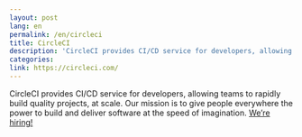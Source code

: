 ```yaml
---
layout: post
lang: en
permalink: /en/circleci
title: CircleCI
description: 'CircleCI provides CI/CD service for developers, allowing teams to rapidly build quality projects, at scale. Our mission is to give people everywhere the power to build and deliver software at the speed of imagination. We’re hiring!'
categories: 
link: https://circleci.com/
---
```


<p>CircleCI provides CI/CD service for developers, allowing teams to rapidly build quality projects, at scale. Our mission is to give people everywhere the power to build and deliver software at the speed of imagination. <a href="https://circleci.com/jobs/">We’re hiring!</a></p>
